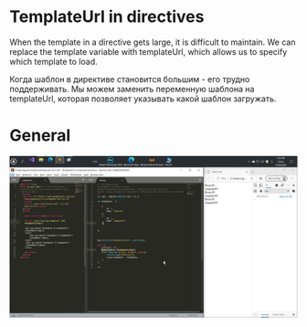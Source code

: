 # TemplateUrl in directives
  
When the template in a directive gets large, it is difficult to maintain. 
We can replace the template variable with templateUrl, which allows us 
to specify which template to load.



Когда шаблон в директиве становится большим - его трудно поддерживать. 
Мы можем заменить переменную шаблона на templateUrl, которая позволяет указывать
 какой шаблон загружать.

# General


![Test Image 3](img/1.png)


